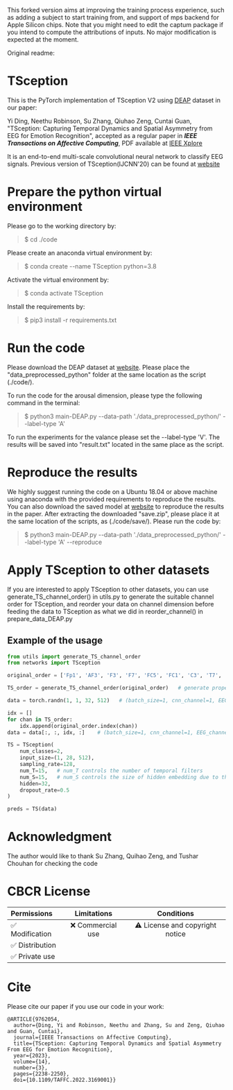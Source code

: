 This forked version aims at improving the training process experience, such as adding a subject to start training from, and support of mps backend for Apple Silicon chips.
Note that you might need to edit the captum package if you intend to compute the attributions of inputs. 
No major modification is expected at the moment.

Original readme:
# TSception
This is the PyTorch implementation of TSception V2 using [DEAP](http://www.eecs.qmul.ac.uk/mmv/datasets/deap/) dataset in our paper:

Yi Ding, Neethu Robinson, Su Zhang, Qiuhao Zeng, Cuntai Guan, "TSception: Capturing Temporal Dynamics and Spatial Asymmetry from EEG for Emotion Recognition", accepted as a regular paper in _**IEEE Transactions on Affective Computing**_, PDF available at [IEEE Xplore](https://ieeexplore.ieee.org/document/9762054)

It is an end-to-end multi-scale convolutional neural network to classify EEG signals. Previous version of TSception(IJCNN'20) can be found at [website](https://github.com/deepBrains/TSception)

# Prepare the python virtual environment

Please go to the working directory by:

> $ cd ./code

Please create an anaconda virtual environment by:

> $ conda create --name TSception python=3.8

Activate the virtual environment by:

> $ conda activate TSception

Install the requirements by:

> $ pip3 install -r requirements.txt
 
# Run the code
Please download the DEAP dataset at [website](http://www.eecs.qmul.ac.uk/mmv/datasets/deap/). Please place the "data_preprocessed_python" folder at the same location as the script (./code/).

To run the code for the arousal dimension, please type the following command in the terminal:

> $ python3 main-DEAP.py --data-path './data_preprocessed_python/' --label-type 'A'

To run the experiments for the valance please set the --label-type 'V'. The results will be saved into "result.txt" located in the same place as the script. 

# Reproduce the results
We highly suggest running the code on a Ubuntu 18.04 or above machine using anaconda with the provided requirements to reproduce the results. 
You can also download the saved model at [website](https://drive.google.com/file/d/1HRr0IuWlvuJgPc6jVvo-QxMxKuugsGTw/view?usp=sharing) to reproduce the results in the paper. After extracting the downloaded "save.zip", please place it at the same location of the scripts, as (./code/save/). Please run the code by:

> $ python3 main-DEAP.py --data-path './data_preprocessed_python/' --label-type 'A' --reproduce

# Apply TSception to other datasets
If you are interested to apply TSception to other datasets, you can use generate_TS_channel_order() in utils.py to generate the suitable channel order for TSception, and reorder your data on channel dimension before feeding the data to TSception as what we did in reorder_channel() in prepare_data_DEAP.py

## Example of the usage
```python
from utils import generate_TS_channel_order
from networks import TSception

original_order = ['Fp1', 'AF3', 'F3', 'F7', 'FC5', 'FC1', 'C3', 'T7', 'CP5', 'CP1', 'P3', 'P7', 'PO3', 'O1', 'Oz', 'Pz', 'Fp2', 'AF4', 'Fz', 'F4', 'F8', 'FC6', 'FC2', 'Cz', 'C4', 'T8', 'CP6', 'CP2', 'P4', 'P8', 'PO4', 'O2']   # DEAP is used as an example

TS_order = generate_TS_channel_order(original_order)   # generate proper channel orders for the asymmetric spatial layer in TSception

data = torch.randn(1, 1, 32, 512)   # (batch_size=1, cnn_channel=1, EEG_channel=32, data_points=512)

idx = []
for chan in TS_order:
    idx.append(original_order.index(chan))
data = data[:, :, idx, :]    # (batch_size=1, cnn_channel=1, EEG_channel=28, data_points=512) Some channels are not selected, hence EEG channel becomes 28.

TS = TSception(
    num_classes=2, 
    input_size=(1, 28, 512),
    sampling_rate=128, 
    num_T=15,   # num_T controls the number of temporal filters
    num_S=15,   # num_S controls the size of hidden embedding due to the global average pooling. Please increase it if you need a larger model capacity, e.g., subject-independent case
    hidden=32,   
    dropout_rate=0.5
)

preds = TS(data)
```

# Acknowledgment
The author would like to thank Su Zhang, Quihao Zeng, and Tushar Chouhan for checking the code

# CBCR License
| Permissions | Limitations | Conditions |
| :---         |     :---:      |          :---: |
| :white_check_mark: Modification   | :x: Commercial use   | :warning: License and copyright notice   |
| :white_check_mark: Distribution     |       |      |
| :white_check_mark: Private use     |        |      |

# Cite
Please cite our paper if you use our code in your work:

```
@ARTICLE{9762054,
  author={Ding, Yi and Robinson, Neethu and Zhang, Su and Zeng, Qiuhao and Guan, Cuntai},
  journal={IEEE Transactions on Affective Computing}, 
  title={TSception: Capturing Temporal Dynamics and Spatial Asymmetry From EEG for Emotion Recognition}, 
  year={2023},
  volume={14},
  number={3},
  pages={2238-2250},
  doi={10.1109/TAFFC.2022.3169001}}
```
